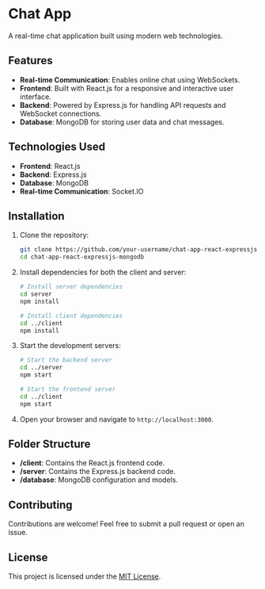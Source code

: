 # Chat App

A real-time chat application built using modern web technologies.

## Features

- **Real-time Communication**: Enables online chat using WebSockets.
- **Frontend**: Built with React.js for a responsive and interactive user interface.
- **Backend**: Powered by Express.js for handling API requests and WebSocket connections.
- **Database**: MongoDB for storing user data and chat messages.

## Technologies Used

- **Frontend**: React.js
- **Backend**: Express.js
- **Database**: MongoDB
- **Real-time Communication**: Socket.IO

## Installation

1. Clone the repository:
    ```bash
    git clone https://github.com/your-username/chat-app-react-expressjs-mongodb.git
    cd chat-app-react-expressjs-mongodb
    ```

2. Install dependencies for both the client and server:
    ```bash
    # Install server dependencies
    cd server
    npm install

    # Install client dependencies
    cd ../client
    npm install
    ```

3. Start the development servers:
    ```bash
    # Start the backend server
    cd ../server
    npm start

    # Start the frontend server
    cd ../client
    npm start
    ```

4. Open your browser and navigate to `http://localhost:3000`.

## Folder Structure

- **/client**: Contains the React.js frontend code.
- **/server**: Contains the Express.js backend code.
- **/database**: MongoDB configuration and models.

## Contributing

Contributions are welcome! Feel free to submit a pull request or open an issue.

## License

This project is licensed under the [MIT License](LICENSE).